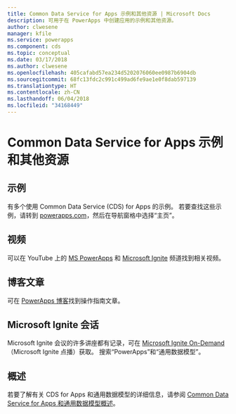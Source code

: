 ```yaml
---
title: Common Data Service for Apps 示例和其他资源 | Microsoft Docs
description: 可用于在 PowerApps 中创建应用的示例和其他资源。
author: clwesene
manager: kfile
ms.service: powerapps
ms.component: cds
ms.topic: conceptual
ms.date: 03/17/2018
ms.author: clwesene
ms.openlocfilehash: 405cafabd57ea234d5202076060ee0987b6904db
ms.sourcegitcommit: 68fc13fdc2c991c499ad6fe9ae1e0f8dab597139
ms.translationtype: HT
ms.contentlocale: zh-CN
ms.lasthandoff: 06/04/2018
ms.locfileid: "34168449"
---
```

# <a name="samples-and-other-resources-for-common-data-service-for-apps"></a>Common Data Service for Apps 示例和其他资源
## <a name="samples"></a>示例
有多个使用 Common Data Service (CDS) for Apps 的示例。 若要查找这些示例，请转到 [powerapps.com](https://web.powerapps.com)，然后在导航窗格中选择“主页”。

## <a name="videos"></a>视频
可以在 YouTube 上的 [MS PowerApps](https://www.youtube.com/channel/UCGfWR2ekfRFckLjev6eQYLg) 和 [Microsoft Ignite](https://www.youtube.com/channel/UCrhJmfAGQ5K81XQ8_od1iTg) 频道找到相关视频。

## <a name="blog-posts"></a>博客文章
可在 [PowerApps 博客](https://powerapps.microsoft.com/blog/)找到操作指南文章。

## <a name="microsoft-ignite-sessions"></a>Microsoft Ignite 会话
Microsoft Ignite 会议的许多讲座都有记录，可在 [Microsoft Ignite On-Demand](https://myignite.microsoft.com/videos) （Microsoft Ignite 点播）获取。 搜索“PowerApps”和“通用数据模型”。

## <a name="overview"></a>概述
若要了解有关 CDS for Apps 和通用数据模型的详细信息，请参阅 [Common Data Service for Apps 和通用数据模型概述](https://docs.microsoft.com/common-data-service/entity-reference/security-model)。

